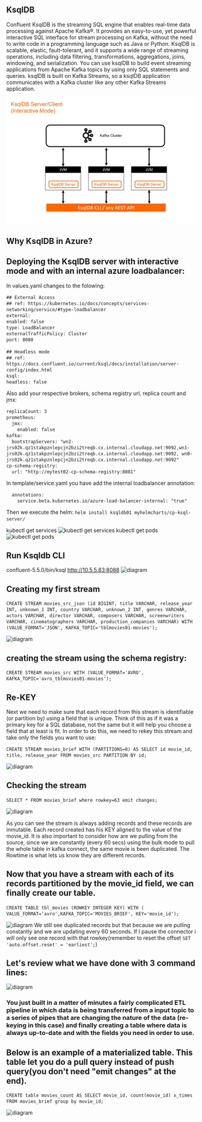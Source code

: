 ## KsqlDB
Confluent KsqlDB is the streaming SQL engine that enables real-time data processing against Apache Kafka®. It provides an easy-to-use, yet powerful interactive SQL interface for stream processing on Kafka, without the need to write code in a programming language such as Java or Python. KsqlDB is scalable, elastic, fault-tolerant, and it supports a wide range of streaming operations, including data filtering, transformations, aggregations, joins, windowing, and serialization. You can use ksqlDB to build event streaming applications from Apache Kafka topics by using only SQL statements and queries. ksqlDB is built on Kafka Streams, so a ksqlDB application communicates with a Kafka cluster like any other Kafka Streams application.

![diagram](https://github.com/javierromancsa/images/blob/main/ksqldb-diagram.JPG)

## Why KsqlDB in Azure?

## Deploying the KsqlDB server with interactive mode and with an internal azure loadbalancer:
In values.yaml changes to the folowing:
```
## External Access
## ref: https://kubernetes.io/docs/concepts/services-networking/service/#type-loadbalancer
external:
enabled: false
type: LoadBalancer
externalTrafficPolicy: Cluster
port: 8088

## Headless mode
## ref: https://docs.confluent.io/current/ksql/docs/installation/server-config/index.html
ksql:
headless: false
```
Also add your respective brokers, schema registry url, replica count and jmx:
```
replicaCount: 3
prometheus:
  jmx:
    enabled: false
kafka:
  bootstrapServers: "wn2-jrs02k.qz1stakpznlepcjn2bzi2treqb.cx.internal.cloudapp.net:9092,wn1-jrs02k.qz1stakpznlepcjn2bzi2treqb.cx.internal.cloudapp.net:9092, wn0-jrs02k.qz1stakpznlepcjn2bzi2treqb.cx.internal.cloudapp.net:9092"
cp-schema-registry:
  url: "http://mytest02-cp-schema-registry:8081"
```
In template/service.yaml you have add the internal loadbalancer annotation:
```
  annotations:
    service.beta.kubernetes.io/azure-load-balancer-internal: "true"
```
Then we execute the helm:
```helm install ksqldb01 myhelmcharts/cp-ksql-server/```

kubectl get services
![kubectl get services](https://github.com/javierromancsa/images/blob/main/ksqldb01-service.JPG) 
kubectl get pods
![kubectl get pods](https://github.com/javierromancsa/images/blob/main/ksqldb01-pods.JPG)

## Run Ksqldb CLI 
confluent-5.5.0/bin/ksql http://10.5.5.83:8088
![diagram](https://github.com/javierromancsa/images/blob/main/cp-ksqldb-01.png)

## Creating my first stream
```
CREATE STREAM movies_src_json (id BIGINT, title VARCHAR, release_year INT, unknown_1 INT, country VARCHAR, unknown_2 INT, genres VARCHAR,  actors VARCHAR, director VARCHAR, composers VARCHAR, screenwriters VARCHAR, cinematographers VARCHAR, production_companies VARCHAR) WITH (VALUE_FORMAT='JSON', KAFKA_TOPIC='tblmovies01-movies');
```
![diagram](https://github.com/javierromancsa/images/blob/main/cp-ksqldb-02.png)

## creating the stream using the schema registry:
```
CREATE STREAM movies_src WITH (VALUE_FORMAT='AVRO', KAFKA_TOPIC='avro_tblmovies01-movies');
```
## Re-KEY
Next we need to make sure that each record from this stream is identifiable (or partition by) using a field that is unique. Think of this as if it was a primary key for a SQL database, not the same but it will help you choose a field that at least is fit. In order to do this, we need to rekey this stream and take only the fields you want to use:
```
CREATE STREAM movies_brief WITH (PARTITIONS=8) AS SELECT id movie_id, title, release_year FROM movies_src PARTITION BY id;
```
![diagram](https://github.com/javierromancsa/images/blob/main/cp-ksqldb-03.png)

## Checking the stream
```
SELECT * FROM movies_brief where rowkey=63 emit changes;
```
![diagram](https://github.com/javierromancsa/images/blob/main/cp-ksqldb-04.png)

As you can see the stream is always adding records and these records are inmutable. Each record created has his KEY aligned to the value of the movie_id. It is also important to consider how are we pulling from the source, since we are constantly (every 60 secs) using the bulk mode to pull the whole table in kafka connect, the same movie is been duplicated. The Rowtime is what lets us know they are different records.

## Now that you have a stream with each of its records partitioned by the movie_id field, we can finally create our table. 
```
CREATE TABLE tbl_movies (ROWKEY INTEGER KEY) WITH ( VALUE_FORMAT='avro',KAFKA_TOPIC='MOVIES_BRIEF', KEY='movie_id');
```
![diagram](https://github.com/javierromancsa/images/blob/main/cp-ksqldb-05.png)
We still see duplicated records but that because we are pulling constantly and we are updating every 60 seconds. If I pause the connector i will only see one record with that rowkey(remember to reset the offset ```SET 'auto.offset.reset' = 'earliest';```)

## Let's review what we have done with 3 command lines:
![diagram](https://github.com/javierromancsa/images/blob/main/ksqldb-pipelines.JPG)
### You just built in a matter of minutes a fairly complicated ETL pipeline in which data is being transferred from a input topic to a series of pipes that are changing the nature of the data (re-keying in this case) and finally creating a table where data is always up-to-date and with the fields you need in order to use.

## Below is an example of a materialized table. This table let you do a pull query instead of push query(you don't need "emit changes" at the end).
```
CREATE table movies_count AS SELECT movie_id, count(movie_id) x_times FROM movies_brief group by movie_id;
```
![diagram](https://github.com/javierromancsa/images/blob/main/cp-ksqldb-06.png)
